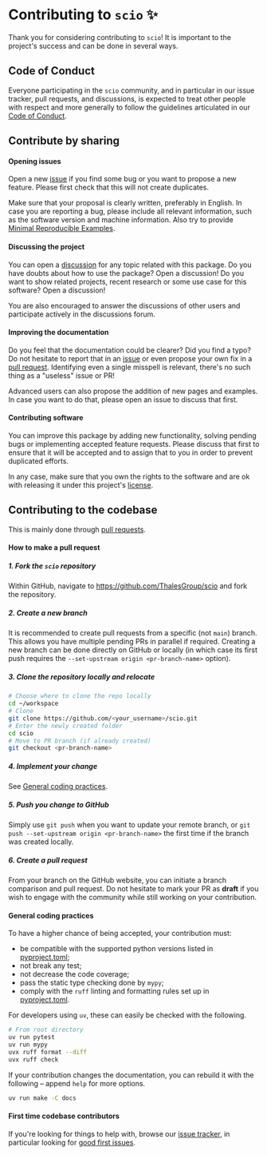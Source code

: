 # Contributing to `scio` ✨

Thank you for considering contributing to `scio`! It is important to the project's success and can be done in several ways.


## Code of Conduct

Everyone participating in the `scio` community, and in particular in our issue tracker, pull requests, and discussions, is expected to treat other people with respect and more generally to follow the guidelines articulated in our [Code of Conduct](CODE_OF_CONDUCT.md).


## Contribute by sharing

#### Opening issues

Open a new [issue](https://github.com/ThalesGroup/scio/issues) if you find some bug or you want to propose a new feature. Please first check that this will not create duplicates.

Make sure that your proposal is clearly written, preferably in English. In case you are reporting a bug, please include all relevant information, such as the software version and machine information. Also try to provide [Minimal Reproducible Examples](https://en.wikipedia.org/wiki/Minimal_reproducible_example).

#### Discussing the project

You can open a [discussion](https://github.com/ThalesGroup/scio/discussions) for any topic related with this package. Do you have doubts about how to use the package? Open a discussion! Do you want to show related projects, recent research or some use case for this software? Open a discussion!

You are also encouraged to answer the discussions of other users and participate actively in the discussions forum.

#### Improving the documentation

Do you feel that the documentation could be clearer? Did you find a typo? Do not hesitate to report that in an [issue](https://github.com/ThalesGroup/scio/issues) or even propose your own fix in a [pull request](https://github.com/ThalesGroup/scio/pulls). Identifying even a single misspell is relevant, there's no such thing as a "useless" issue or PR!

Advanced users can also propose the addition of new pages and examples. In case you want to do that, please open an issue to discuss that first.

#### Contributing software

You can improve this package by adding new functionality, solving pending bugs or implementing accepted feature requests. Please discuss that first to ensure that it will be accepted and to assign that to you in order to prevent duplicated efforts.

In any case, make sure that you own the rights to the software and are ok with releasing it under this project's [license](LICENSE).


## Contributing to the codebase

This is mainly done through [pull requests](https://github.com/ThalesGroup/scio/pulls).

#### How to make a pull request

##### 1. Fork the `scio` repository

Within GitHub, navigate to <https://github.com/ThalesGroup/scio> and fork the repository.

##### 2. Create a new branch

It is recommended to create pull requests from a specific (not `main`) branch. This allows you have multiple pending PRs in parallel if required. Creating a new branch can be done directly on GitHub or locally (in which case its first push requires the `--set-upstream origin <pr-branch-name>` option).

##### 3. Clone the repository locally and relocate

```bash
# Choose where to clone the repo locally
cd ~/workspace
# Clone
git clone https://github.com/<your_username>/scio.git
# Enter the newly created folder
cd scio
# Move to PR branch (if already created)
git checkout <pr-branch-name>
```

##### 4. Implement your change

See [General coding practices](#general-coding-practices).

##### 5. Push you change to GitHub

Simply use `git push` when you want to update your remote branch, or `git push --set-upstream origin <pr-branch-name>` the first time if the branch was created locally.

##### 6. Create a pull request

From your branch on the GitHub website, you can initiate a branch comparison and pull request. Do not hesitate to mark your PR as **draft** if you wish to engage with the community while still working on your contribution.

#### General coding practices

To have a higher chance of being accepted, your contribution must:

- be compatible with the supported python versions listed in [pyproject.toml](pyproject.toml);
- not break any test;
- not decrease the code coverage;
- pass the static type checking done by `mypy`;
- comply with the `ruff` linting and formatting rules set up in [pyproject.toml](pyproject.toml).

For developers using `uv`, these can easily be checked with the following.

```bash
# From root directory
uv run pytest
uv run mypy
uvx ruff format --diff
uvx ruff check
```

If your contribution changes the documentation, you can rebuild it with the following – append `help` for more options.
```bash
uv run make -C docs
```

#### First time codebase contributors

If you're looking for things to help with, browse our [issue tracker](https://github.com/ThalesGroup/scio/issues), in particular looking for [good first issues](https://github.com/ThalesGroup/scio/labels/good%20first%20issue).
